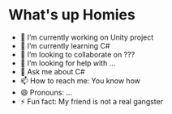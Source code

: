 # What's up Homies #
- 🔭 I’m currently working on Unity project
- 🌱 I’m currently learning C# 
- 👯 I’m looking to collaborate on ???
- 🤔 I’m looking for help with ...
- 💬 Ask me about C#
- 📫 How to reach me: You know how
- 😄 Pronouns: ...
- ⚡ Fun fact: My friend is not a real gangster
